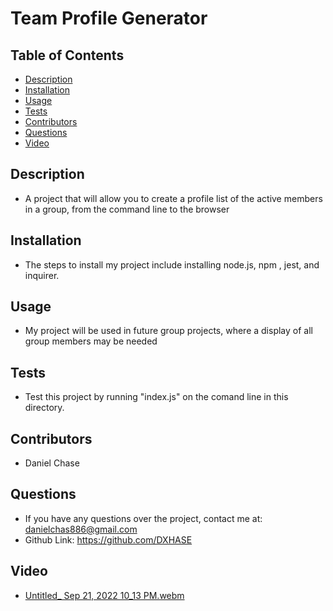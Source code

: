   # Team Profile Generator


  ## Table of Contents

  - [Description](#description)
  - [Installation](#installation)
  - [Usage](#usage)
  - [Tests](#tests)
  - [Contributors](#contributors)
  - [Questions](#questions)
  - [Video](#Video)

  ## Description
  - A project that will allow you to create a profile list of the active members in a group, from the command line to the browser

  ## Installation
  - The steps to install my project include installing node.js, npm , jest, and inquirer.

  ## Usage
  - My project will be used in future group projects, where a display of all group members may be needed

  ## Tests
  - Test this project by running "index.js" on the comand line in this directory.

  ## Contributors
  - Daniel Chase

  ## Questions
  - If you have any questions over the project, contact me at: danielchas886@gmail.com
  - Github Link: https://github.com/DXHASE
## Video
- [Untitled_ Sep 21, 2022 10_13 PM.webm](https://user-images.githubusercontent.com/108304356/191651129-d91d8f6e-687c-4ca1-8def-3d6702eb2724.webm)

